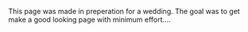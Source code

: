 This page was made in preperation for a wedding. 
The goal was to get make a good looking page with minimum effort....
